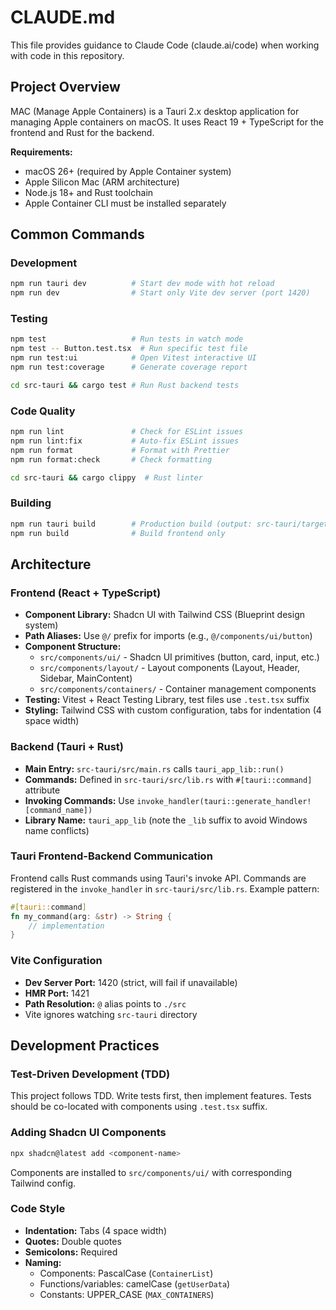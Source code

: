 # CLAUDE.md

This file provides guidance to Claude Code (claude.ai/code) when working with code in this repository.

## Project Overview

MAC (Manage Apple Containers) is a Tauri 2.x desktop application for managing Apple containers on macOS. It uses React 19 + TypeScript for the frontend and Rust for the backend.

**Requirements:**
- macOS 26+ (required by Apple Container system)
- Apple Silicon Mac (ARM architecture)
- Node.js 18+ and Rust toolchain
- Apple Container CLI must be installed separately

## Common Commands

### Development
```bash
npm run tauri dev          # Start dev mode with hot reload
npm run dev                # Start only Vite dev server (port 1420)
```

### Testing
```bash
npm test                   # Run tests in watch mode
npm test -- Button.test.tsx  # Run specific test file
npm run test:ui            # Open Vitest interactive UI
npm run test:coverage      # Generate coverage report

cd src-tauri && cargo test # Run Rust backend tests
```

### Code Quality
```bash
npm run lint               # Check for ESLint issues
npm run lint:fix           # Auto-fix ESLint issues
npm run format             # Format with Prettier
npm run format:check       # Check formatting

cd src-tauri && cargo clippy  # Rust linter
```

### Building
```bash
npm run tauri build        # Production build (output: src-tauri/target/release/)
npm run build              # Build frontend only
```

## Architecture

### Frontend (React + TypeScript)
- **Component Library:** Shadcn UI with Tailwind CSS (Blueprint design system)
- **Path Aliases:** Use `@/` prefix for imports (e.g., `@/components/ui/button`)
- **Component Structure:**
  - `src/components/ui/` - Shadcn UI primitives (button, card, input, etc.)
  - `src/components/layout/` - Layout components (Layout, Header, Sidebar, MainContent)
  - `src/components/containers/` - Container management components
- **Testing:** Vitest + React Testing Library, test files use `.test.tsx` suffix
- **Styling:** Tailwind CSS with custom configuration, tabs for indentation (4 space width)

### Backend (Tauri + Rust)
- **Main Entry:** `src-tauri/src/main.rs` calls `tauri_app_lib::run()`
- **Commands:** Defined in `src-tauri/src/lib.rs` with `#[tauri::command]` attribute
- **Invoking Commands:** Use `invoke_handler(tauri::generate_handler![command_name])`
- **Library Name:** `tauri_app_lib` (note the `_lib` suffix to avoid Windows name conflicts)

### Tauri Frontend-Backend Communication
Frontend calls Rust commands using Tauri's invoke API. Commands are registered in the `invoke_handler` in `src-tauri/src/lib.rs`. Example pattern:
```rust
#[tauri::command]
fn my_command(arg: &str) -> String {
    // implementation
}
```

### Vite Configuration
- **Dev Server Port:** 1420 (strict, will fail if unavailable)
- **HMR Port:** 1421
- **Path Resolution:** `@` alias points to `./src`
- Vite ignores watching `src-tauri` directory

## Development Practices

### Test-Driven Development (TDD)
This project follows TDD. Write tests first, then implement features. Tests should be co-located with components using `.test.tsx` suffix.

### Adding Shadcn UI Components
```bash
npx shadcn@latest add <component-name>
```
Components are installed to `src/components/ui/` with corresponding Tailwind config.

### Code Style
- **Indentation:** Tabs (4 space width)
- **Quotes:** Double quotes
- **Semicolons:** Required
- **Naming:**
  - Components: PascalCase (`ContainerList`)
  - Functions/variables: camelCase (`getUserData`)
  - Constants: UPPER_CASE (`MAX_CONTAINERS`)

